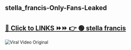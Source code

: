
 ## stella_francis-Only-Fans-Leaked

# <h2><a href="https://clipsfans.com/stella_francis&ref=git">🔗 Click to LINKS ⏩⏩ 👉 🟢 stella francis </a></h2>

<a href="https://clipsfans.com/stella_francis&ref=git" rel="nofollow" data-target="animated-image.originalLink"><img src="https://i.ibb.co.com/xMMVF88/686577567.gif" alt="Viral Video Original" style="max-width: 100%; display: inline-block;" data-target="animated-image.originalImage"></a>
